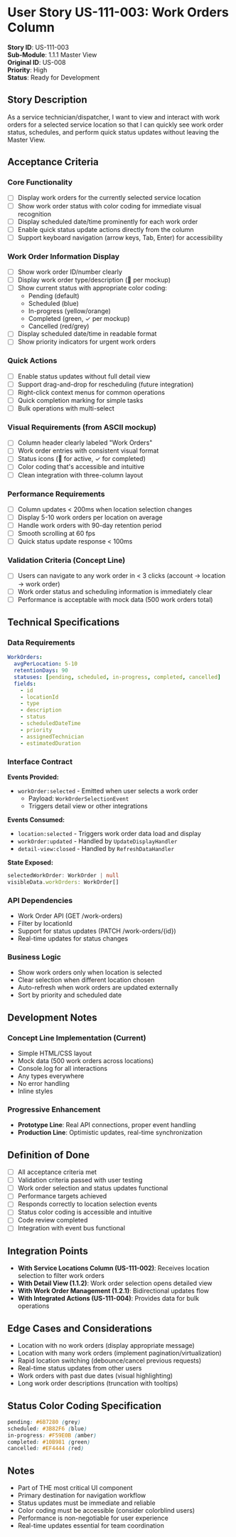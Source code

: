 # User Story US-111-003: Work Orders Column

**Story ID**: US-111-003  
**Sub-Module**: 1.1.1 Master View  
**Original ID**: US-008  
**Priority**: High  
**Status**: Ready for Development  

## Story Description
As a service technician/dispatcher, I want to view and interact with work orders for a selected service location so that I can quickly see work order status, schedules, and perform quick status updates without leaving the Master View.

## Acceptance Criteria

### Core Functionality
- [ ] Display work orders for the currently selected service location
- [ ] Show work order status with color coding for immediate visual recognition
- [ ] Display scheduled date/time prominently for each work order
- [ ] Enable quick status update actions directly from the column
- [ ] Support keyboard navigation (arrow keys, Tab, Enter) for accessibility

### Work Order Information Display
- [ ] Show work order ID/number clearly
- [ ] Display work order type/description (🔧 per mockup)
- [ ] Show current status with appropriate color coding:
  - Pending (default)
  - Scheduled (blue)
  - In-progress (yellow/orange)
  - Completed (green, ✓ per mockup)
  - Cancelled (red/grey)
- [ ] Display scheduled date/time in readable format
- [ ] Show priority indicators for urgent work orders

### Quick Actions
- [ ] Enable status updates without full detail view
- [ ] Support drag-and-drop for rescheduling (future integration)
- [ ] Right-click context menus for common operations
- [ ] Quick completion marking for simple tasks
- [ ] Bulk operations with multi-select

### Visual Requirements (from ASCII mockup)
- [ ] Column header clearly labeled "Work Orders"
- [ ] Work order entries with consistent visual format
- [ ] Status icons (🔧 for active, ✓ for completed)
- [ ] Color coding that's accessible and intuitive
- [ ] Clean integration with three-column layout

### Performance Requirements
- [ ] Column updates < 200ms when location selection changes
- [ ] Display 5-10 work orders per location on average
- [ ] Handle work orders with 90-day retention period
- [ ] Smooth scrolling at 60 fps
- [ ] Quick status update response < 100ms

### Validation Criteria (Concept Line)
- [ ] Users can navigate to any work order in < 3 clicks (account → location → work order)
- [ ] Work order status and scheduling information is immediately clear
- [ ] Performance is acceptable with mock data (500 work orders total)

## Technical Specifications

### Data Requirements
```yaml
WorkOrders:
  avgPerLocation: 5-10
  retentionDays: 90
  statuses: [pending, scheduled, in-progress, completed, cancelled]
  fields:
    - id
    - locationId
    - type
    - description
    - status
    - scheduledDateTime
    - priority
    - assignedTechnician
    - estimatedDuration
```

### Interface Contract
**Events Provided:**
- `workOrder:selected` - Emitted when user selects a work order
  - Payload: `WorkOrderSelectionEvent`
  - Triggers detail view or other integrations

**Events Consumed:**
- `location:selected` - Triggers work order data load and display
- `workOrder:updated` - Handled by `UpdateDisplayHandler`
- `detail-view:closed` - Handled by `RefreshDataHandler`

**State Exposed:**
```typescript
selectedWorkOrder: WorkOrder | null
visibleData.workOrders: WorkOrder[]
```

### API Dependencies
- Work Order API (GET /work-orders)
- Filter by locationId
- Support for status updates (PATCH /work-orders/{id})
- Real-time updates for status changes

### Business Logic
- Show work orders only when location is selected
- Clear selection when different location chosen
- Auto-refresh when work orders are updated externally
- Sort by priority and scheduled date

## Development Notes

### Concept Line Implementation (Current)
- Simple HTML/CSS layout
- Mock data (500 work orders across locations)
- Console.log for all interactions
- Any types everywhere
- No error handling
- Inline styles

### Progressive Enhancement
- **Prototype Line**: Real API connections, proper event handling
- **Production Line**: Optimistic updates, real-time synchronization

## Definition of Done
- [ ] All acceptance criteria met
- [ ] Validation criteria passed with user testing
- [ ] Work order selection and status updates functional
- [ ] Performance targets achieved
- [ ] Responds correctly to location selection events
- [ ] Status color coding is accessible and intuitive
- [ ] Code review completed
- [ ] Integration with event bus functional

## Integration Points
- **With Service Locations Column (US-111-002)**: Receives location selection to filter work orders
- **With Detail View (1.1.2)**: Work order selection opens detailed view
- **With Work Order Management (1.2.1)**: Bidirectional updates flow
- **With Integrated Actions (US-111-004)**: Provides data for bulk operations

## Edge Cases and Considerations
- Location with no work orders (display appropriate message)
- Location with many work orders (implement pagination/virtualization)
- Rapid location switching (debounce/cancel previous requests)
- Real-time status updates from other users
- Work orders with past due dates (visual highlighting)
- Long work order descriptions (truncation with tooltips)

## Status Color Coding Specification
```css
pending: #6B7280 (grey)
scheduled: #3B82F6 (blue)
in-progress: #F59E0B (amber)
completed: #10B981 (green)
cancelled: #EF4444 (red)
```

## Notes
- Part of THE most critical UI component
- Primary destination for navigation workflow
- Status updates must be immediate and reliable
- Color coding must be accessible (consider colorblind users)
- Performance is non-negotiable for user experience
- Real-time updates essential for team coordination
